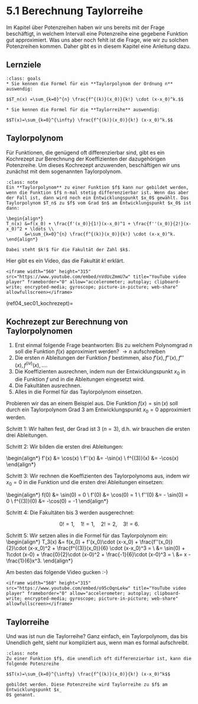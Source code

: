 # 5.1 Berechnung Taylorreihe

Im Kapitel über Potenzreihen haben wir uns bereits mit der Frage beschäftigt, in
welchem Intervall eine Potenzreihe eine gegebene Funktion gut approximiert. Was
uns aber noch fehlt ist die Frage, wie wir zu solchen Potenzreihen kommen. Daher
gibt es in diesem Kapitel eine Anleitung dazu.

## Lernziele 

```{admonition} Lernziele
:class: goals
* Sie kennen die Formel für ein **Taylorpolynom der Ordnung n** auswendig:

$$T_n(x) =\sum_{k=0}^{n} \frac{f^{(k)}(x_0)}{k!} \cdot (x-x_0)^k.$$

* Sie kennen die Formel für die **Taylorreihe** auswendig:

$$T(x)=\sum_{k=0}^{\infty} \frac{f^{(k)}(x_0)}{k!} (x-x_0)^k.$$

```


## Taylorpolynom

Für Funktionen, die genügend oft differenzierbar sind, gibt es ein Kochrezept
zur Berechnung der Koeffizienten der dazugehörigen Potenzreihe. Um dieses
Kochrezept anzuwenden, beschäftigen wir uns zunächst mit dem sogenannten
Taylorpolynom.

```{admonition} Was ist ... ein Taylorpolynom?
:class: note
Ein **Taylorpolynom** zu einer Funktion $f$ kann nur gebildet werden, wenn die Funktion $f$ n-mal stetig differenzierbar ist. Wenn das aber der Fall ist, dann wird noch ein Entwicklungspunkt $x_0$ gewählt. Das Taylorpolynom $T_n$ zu $f$ vom Grad $n$ am Entwicklungspunkt $x_0$ ist dann:

\begin{align*}
T_n(x) &=f(x_0) + \frac{f'(x_0)}{1!}(x-x_0)^1 + \frac{f''(x_0)}{2!}(x-x_0)^2 + \ldots \\
       &=\sum_{k=0}^{n} \frac{f^{(k)}(x_0)}{k!} \cdot (x-x_0)^k.
\end{align*}

Dabei steht $k!$ für die Fakultät der Zahl $k$.
```

Hier gibt es ein Video, das die Fakultät $k!$ erklärt.

```{dropdown} Video zu "Fakultät" von Mathematrick
<iframe width="560" height="315" src="https://www.youtube.com/embed/nVdUcZmmU7w" title="YouTube video player" frameborder="0" allow="accelerometer; autoplay; clipboard-write; encrypted-media; gyroscope; picture-in-picture; web-share" allowfullscreen></iframe>
```
(ref04_sec01_kochrezept)=
## Kochrezept zur Berechnung von Taylorpolynomen

1. Erst einmal folgende Frage beantworten: Bis zu welchem Polynomgrad $n$ soll
   die Funktion $f(x)$ approximiert werden? $\rightarrow n$ aufschreiben
2. Die ersten $n$ Ableitungen der Funktion $f$ bestimmen, also $f'(x), f''(x),
   f'''(x), f^{(iv)}(x), \ldots$.
3. Die Koeffizienten ausrechnen, indem nun der Entwicklungspunkt $x_0$ in die
   Funktion $f$ und in die Ableitungen eingesetzt wird.
4. Die Fakultäten ausrechnen.
5. Alles in die Formel für das Taylorpolynom einsetzen.

Probieren wir das an einem Beispiel aus. Die Funktion $f(x)=\sin(x)$ soll durch
ein Taylorpolynom Grad 3 am Entwicklungspunkt $x_0=0$ approximiert werden.

Schritt 1: Wir halten fest, der Grad ist 3 ($n=3$), d.h. wir brauchen die
ersten drei Ableitungen.

Schritt 2: Wir bilden die ersten drei Ableitungen: 

\begin{align*} 
f'(x)  &= \cos(x) \\
f''(x) &= -\sin(x) \\
f^{(3)}(x) &= -\cos(x) \end{align*}

Schritt 3: Wir rechnen die Koeffizienten des Taylorpolynoms aus, indem wir $x_0
= 0$ in die Funktion und die ersten drei Ableitungen einsetzen: 

\begin{align*}
f(0) &= \sin(0) = 0 \\
f'(0) &= \cos(0) = 1 \\
f''(0) &= - \sin(0) = 0 \\
f^{(3)}(0) &= -\cos(0) = -1 \end{align*}

Schritt 4: Die Fakultäten bis 3 werden ausgerechnet:

$$0!=1, \quad 1!=1, \quad 2!=2, \quad 3!=6.$$

Schritt 5: Wir setzen alles in die Formel für das Taylorpolynom ein:
\begin{align*} T_3(x) &= f(x_0) + f'(x_0)\cdot (x-x_0) + \frac{f''(x_0)}{2}\cdot
(x-x_0)^2 + \frac{f^{(3)}(x_0)}{6} \cdot (x-x_0)^3 = \\
    &= \sin(0) + 1\cdot (x-0) + \frac{0}{2}\cdot (x-0)^2 + \frac{-1}{6}\cdot (x-0)^3 = \\
    &= x - \frac{1}{6}x^3.
\end{align*}

Am besten das folgende Video gucken :-)

```{dropdown} Video zu "Taylorpolynom berechnen" von Mathematrick
<iframe width="560" height="315" src="https://www.youtube.com/embed/o95cOqnLekw" title="YouTube video player" frameborder="0" allow="accelerometer; autoplay; clipboard-write; encrypted-media; gyroscope; picture-in-picture; web-share" allowfullscreen></iframe>
```

## Taylorreihe

Und was ist nun die Taylorreihe? Ganz einfach, ein Taylorpolynom, das bis
Unendlich geht, sieht nur kompliziert aus, wenn man es formal aufschreibt.

```{admonition} Was ist ... eine Taylorreihe?
:class: note
Zu einer Funktion $f$, die unendlich oft differenzierbar ist, kann die folgende Potenzreihe

$$T(x)=\sum_{k=0}^{\infty} \frac{f^{(k)}(x_0)}{k!} (x-x_0)^k$$

gebildet werden. Diese Potenzreihe wird Taylorreihe zu $f$ am Entwicklungspunkt $x_
0$ genannt.
```

